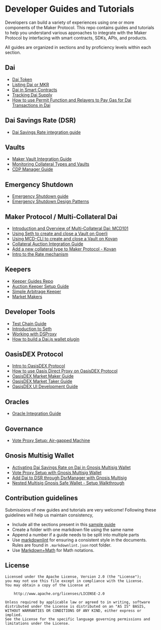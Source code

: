 # Developer Guides and Tutorials

Developers can build a variety of experiences using one or more components of the Maker Protocol. This repo contains guides and tutorials to help you understand various approaches to integrate with the Maker Protocol by interfacing with smart contracts, SDKs, APIs, and products.

All guides are organized in sections and by proficiency levels within each section.

## Dai

- [Dai Token](./dai/dai-token/dai-token.md)
- [Listing Dai or MKR](./exchanges/exchanges-guide/exchanges-guide.md)
- [Dai in Smart Contracts](./dai/dai-in-smart-contracts/dai-in-smart-contracts.md)
- [Tracking Dai Supply](./dai/dai-supply/dai-supply.md)
- [How to use Permit Function and Relayers to Pay Gas for Dai Transactions in Dai](./dai/how-to-use-permit-function/how-to-use-permit-function.md)

## Dai Savings Rate (DSR)

- [Dai Savings Rate integration guide](./dai/dsr-integration-guide/dsr-integration-guide.md)

## Vaults

- [Maker Vault Integration Guide](./vault/vault-integration-guide/vault-integration-guide.md)
- [Monitoring Collateral Types and Vaults](./vault/monitoring-collateral-types-and-vaults/monitoring-collateral-types-and-vaults.md)
- [CDP Manager Guide](./vault/cdp-manager-guide/cdp-manager-guide.md)

## Emergency Shutdown

- [Emergency Shutdown guide](./mcd/emergency-shutdown/emergency-shutdown.md)
- [Emergency Shutdown Design Patterns](./mcd/emergency-shutdown-design-patterns/emergency-shutdown-design-patterns.md)

## Maker Protocol / Multi-Collateral Dai

- [Introduction and Overview of Multi-Collateral Dai: MCD101](./mcd/mcd-101/mcd-101.md)
- [Using Seth to create and close a Vault on Goerli](./mcd/mcd-seth/mcd-seth.md)
- [Using MCD-CLI to create and close a Vault on Kovan](./mcd/mcd-cli/mcd-cli-guide/mcd-cli-guide.md)
- [Collateral Auction Integration Guide](mcd/collateral-auction-integration-guide/collateral-auction-integration-guide.md)
- [Add a new collateral type to Maker Protocol - Kovan](./mcd/add-collateral-type-testnet/add-collateral-type-testnet.md)
- [Intro to the Rate mechanism](./mcd/intro-rate-mechanism/intro-rate-mechanism.md)

## Keepers

- [Keeper Guides Repo](./keepers/README.md)
- [Auction Keeper Setup Guide](./keeper/../keepers/auction-keeper-bot-setup-guide/auction-keeper-bot-setup-guide.md)
- [Simple Arbitrage Keeper](./keeper/../keepers/simple-arbitrage-keeper/simple-arbitrage-keeper.md)
- [Market Makers](./market-makers/market-makers.md)

## Developer Tools

- [Test Chain Guide](./devtools/test-chain-guide/test-chain-guide.md)
- [Introduction to Seth](./devtools/seth/seth-guide/seth-guide.md)
- [Working with DSProxy](./devtools/working-with-dsproxy/working-with-dsproxy.md)
- [How to build a Dai.js wallet plugin](./devtools/Dai.js/How-to-build-dai-js-wallet-plugin.md)

## OasisDEX Protocol

- [Intro to OasisDEX Protocol](./Oasis/intro-to-oasis/intro-to-oasis.md)
- [How to use Oasis Direct Proxy on OasisDEX Protocol](./Oasis/oasis-direct-proxy/oasis-direct-proxy.md)
- [OasisDEX Market Maker Guide](./Oasis/oasisdex-market-maker-guide/oasisdex-market-maker-guide.md)  
- [OasisDEX Market Taker Guide](./Oasis/oasisdex-market-taker-guide/oasisdex-market-taker-guide.md)
- [OasisDEX UI Development Guide](./Oasis/oasisdex-ui-guide/oasisdex-ui-guide.md)

## Oracles

- [Oracle Integration Guide](./oracles/oracle-integration-guide.md)

## Governance

- [Vote Proxy Setup: Air-gapped Machine](./governance/vote-proxy-setup-airgapped-machine/vote-proxy-setup-airgapped-machine.md)


## Gnosis Multisig Wallet

- [Activating Dai Savings Rate on Dai in Gnosis Multisig Wallet](./gnosis-multisig/dsr-gnosis-multisig-guide/dsr-gnosis-multisig-guide.md)
- [Vote Proxy Setup with Gnosis Multisig Wallet](./gnosis-multisig/vote-proxy-setup-gnosis-multisig/vote-proxy-setup-gnosis-multisig.md)
- [Add Dai to DSR through DsrManager with Gnosis Multisig](./gnosis-multisig/dsr-gnosis-multisig-guide/dsr-manager-gnosis-multisig-guide.md)
- [Nested Multisig Gnosis Safe Wallet - Setup Walkthrough](./gnosis-multisig/nested-multisig-gnosis-safe-wallet-setup-walkthrough/nested-multisig-gnosis-safe-wallet-setup-walkthrough.md)

## Contribution guidelines

Submissions of new guides and tutorials are very welcome! Following these guidelines will help us maintain consistency,

- Include all the sections present in this [sample guide](./sample/sample-guide/sample-guide.md)  
- Create a folder with one markdown file using the same name
- Append a number if a guide needs to be split into multiple parts
- Use [markdownlint](https://github.com/DavidAnson/markdownlint/tree/v0.20.4) for ensuring a consistent style in the documents. Rules are found in `.markdownlint.json` root folder.
- Use [Markdown+Math](https://marketplace.visualstudio.com/items?itemName=goessner.mdmath) for Math notations.

## License

```text
Licensed under the Apache License, Version 2.0 (the "License");
you may not use this file except in compliance with the License.
You may obtain a copy of the License at

    http://www.apache.org/licenses/LICENSE-2.0

Unless required by applicable law or agreed to in writing, software
distributed under the License is distributed on an "AS IS" BASIS,
WITHOUT WARRANTIES OR CONDITIONS OF ANY KIND, either express or implied.
See the License for the specific language governing permissions and
limitations under the License.
```
